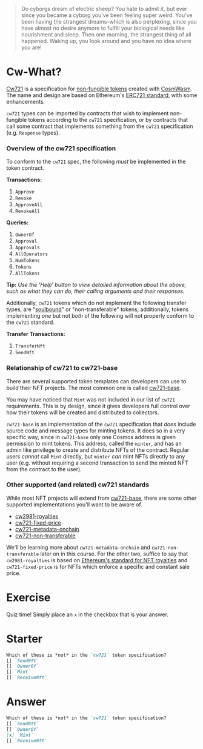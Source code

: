 <!---
Course: 2 
Lesson: 1
Exercise: 1

Title: Cw-What?
Filename: quiz.txt
-->

> Do cyborgs dream of electric sheep? You hate to admit it, but ever since you became a cyborg you've been feeling super weird. You've been having the strangest dreams–which is also perplexing, since you have almost no desire anymore to fulfill your biological needs like nourishment and sleep. Then one morning, the strangest thing of all happened. Waking up, you look around and you have no idea where you are!

# Cw-What?

[Cw721](https://github.com/CosmWasm/cw-nfts/blob/main/packages/cw721/README.md) is a specification for [non-fungible tokens](https://en.wikipedia.org/wiki/Non-fungible_token) created with [CosmWasm](https://cosmwasm.com/). The name and design are based on Ethereum's [ERC721 standard](https://eips.ethereum.org/EIPS/eip-721), with some enhancements. 

`cw721` types can be imported by contracts that wish to implement non-fungible tokens according to the `cw721` specification, or by contracts that call some contract that implements something from the `cw721` specification (e.g. `Response` types).

### Overview of the cw721 specification

To conform to the `cw721` spec, the following _must_ be implemented in the token contract.

**Transactions:**

1. `Approve`
2. `Revoke`
3. `ApproveAll`
4. `RevokeAll`

**Queries:**

1. `OwnerOf`
2. `Approval`
3. `Approvals`
4. `AllOperators`
5. `NumTokens`
6. `Tokens`
7. `AllTokens`

**Tip:** _Use the 'Help' button to view detailed information about the above, such as what they can do, their calling arguments and their responses._

Additionally, `cw721` tokens which do not implement the following transfer types, are "[soulbound](https://vitalik.ca/general/2022/01/26/soulbound.html)" or "non-transferable" tokens; additionally, tokens implementing _one_ but not _both_ of the following will not properly conform to the `cw721` standard.

**Transfer Transactions:**

1. `TransferNft`
2. `SendNft`

### Relationship of cw721 to cw721-base

There are several supported token templates can developers can use to build their NFT projects. The most common one is called [cw721-base](https://crates.io/crates/cw721-base).

You may have noticed that `Mint` was not included in our list of `cw721` requirements. This is by design, since it gives developers full control over how their tokens will be created and distributed to collectors. 

`cw721-base` is an implementation of the `cw721` specification that _does_ include source code and message types for minting tokens. It  does so in a very specific way, since in `cw721-base` only one Cosmos address is given permission to mint tokens. This address, called the `minter`, and has an admin like privilege to create and distribute NFTs of the contract. Regular users *cannot* call `Mint` directly, but `minter` *can* mint NFTs directly to any user (e.g. without requiring a second transaction to send the minted NFT from the contract to the user).

### Other supported (and related) cw721 standards

While most NFT projects will extend from [cw721-base](https://github.com/CosmWasm/cw-nfts/tree/main/contracts/cw721-base), there are some other supported implementations you'll want to be aware of.

- [cw2981-royalties](https://github.com/CosmWasm/cw-nfts/tree/main/contracts/cw2981-royalties)
- [cw721-fixed-price](https://github.com/CosmWasm/cw-nfts/tree/main/contracts/cw721-fixed-price)
- [cw721-metadata-onchain](https://github.com/CosmWasm/cw-nfts/tree/main/contracts/cw721-metadata-onchain)
- [cw721-non-transferable](https://github.com/CosmWasm/cw-nfts/tree/main/contracts/cw721-non-transferable)

We'll be learning more about `cw721-metadata-onchain` and `cw721-non-transferable` later on in this course. For the other two, suffice  to say that `cw2981-royalties` is based on [Ethereum's standard for NFT royalties](https://eips.ethereum.org/EIPS/eip-2981) and `cw721-fixed-price` is for NFTs which enforce a specific and constant sale price.

# Exercise
Quiz time! Simply place an `x` in the checkbox that is your answer.

# Starter
```markdown
Which of these is *not* in the `cw721` token specification?
[] `SendNft`
[] `OwnerOf`
[] `Mint`
[] `ReceiveNft`

```

# Answer
```markdown
Which of these is *not* in the `cw721` token specification?
[] `SendNft`
[] `OwnerOf`
[x] `Mint`
[] `ReceiveNft`
```

